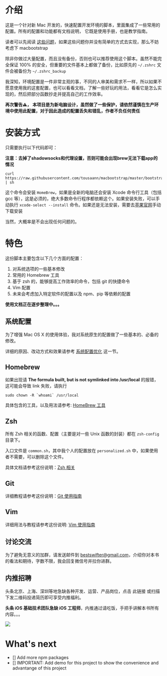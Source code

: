 # 介绍

这是一个针对新 Mac 开发的，快速配置开发环境的脚本，里面集成了一些常用的配置。所有的配置和功能都有文档说明， 它既是使用手册，也是教学指南。

读者可以先阅读 [这些问题](./doc/features.md)，如果这些问题你并没有简单的方式去实现，那么不妨考虑下 macbootstrap

除非你做过大量配置，而且没有备份，否则也可以推荐使用这个脚本。虽然不能完全保证 100% 的安全，但重要的文件基本上都做了备份，比如原先的 `~/.zshrc` 文件会被备份为 `~/.zshrc_backup`

我深知，环境配置是一件非常主观的事，不同的人审美和需求不一样，所以如果不愿意使用我的这套配置，也可以看看文档，了解一些好玩的用法，看看它是怎么实现的，然后把部分函数抄走并提高自己的工作效率。

**再次警告⚠️， 本项目是为新电脑设计，虽然做了一些保护，请依然谨慎在生产环境中使用此配置，对于因此造成的配置丢失和错乱，作者不负任何责任**

# 安装方式

只需要执行以下代码即可：

**注意：去掉了shadowsocks和代理设置，否则可能会出现brew无法下载app的情况**

```shell
curl https://raw.githubusercontent.com/tousaann/macbootstrap/master/bootstrap.sh | sh
```

这个命令会安装 `HomeBrew`，如果是全新的电脑还会安装 Xcode 命令行工具（包括 gcc 等），这是必须的，绝大多数命令行程序都依赖这个。如果安装失败，可以手动执行 `xcode-select --install` 命令。如果还是无法安装，需要去[苹果官网](https://developer.apple.com/download/more/)手动下载安装

当然，大概率是不会出现任何问题的。

# 特色

 这份脚本主要包含以下几个方面的配置：

 1. 对系统选项的一些基本修改
 2. 常用的 Homebrew 工具
 3. 基于 zsh 的，能够提高工作效率的命令，包括 git 的快捷命令
 4. Vim 配置
 5. 未来会考虑加入特定软件的配置以及 npm、pip 等依赖的配置

**使用文档正在逐步整理中。。。**

## 系统配置

为了增强 Mac OS X 的使用体验，我对系统原生的配置做了一些基本的、必备的修改。

详细的原因、改动方式和效果请参考 [系统配置优化](./doc/system.md) 这一节。

## Homebrew

如果出现请 **The formula built, but is not symlinked into /usr/local** 的报错，这可能会导致 link 失败，请执行

```shell
sudo chown -R `whoami` /usr/local
```

具体包含的工具，以及用法请参考: [HomeBrew 工具](./doc/tools.md)
 
## Zsh
   
所有 Zsh 相关的函数、配置（主要是对一些 Unix 函数的封装）都在 `zsh-config` 目录下。

入口文件是 `common.sh`，其中我个人的配置放在 `personalized.sh` 中，如果使用者不需要，可以删除这个文件。

具体文档请参考这份说明：[Zsh 相关](./doc/zsh.md)

## Git

详细教程请参考这份说明：[Git 使用指南](./doc/git.md)

## Vim

详细用法与教程请参考这份说明: [Vim 使用指南](./doc/vim.md)

## 讨论交流

为了避免无意义的加群，请发送邮件到 [bestswifter@gmail.com](mailto:bestswifter@gmail.com)，介绍你对本书的看法和期待，字数不限，我会回复微信号并拉你进群。

## 内推招聘

头条北京、上海、深圳等地急缺各种开发、运营、产品岗位，点击 此链接 或扫描下发二维码投递简历即可享受内推福利。

**头条 iOS 基础技术团队急缺 iOS 工程师**，内推通过请吃饭，手把手讲解本书所有内容。。。

![](https://blobscdn.gitbook.com/v0/b/gitbook-28427.appspot.com/o/assets%2F-LBLo0eP1FW2IkggnToa%2F-LEK9Gkq5xOdMCyyn8Sj%2F-LEKAPDx-knzrsZ__ixw%2Fimage.png?alt=media&token=5db13570-7999-49f4-b841-04b1ff9b23b9)

# What's next

- [] Add more npm packages
- [] IMPORTANT: Add demo for this project to show the convenience and advantange of this project
